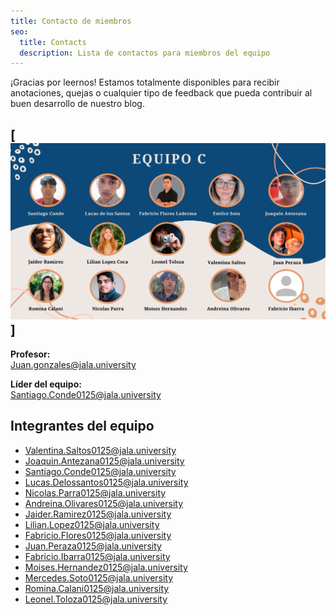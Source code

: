 ```yaml
---
title: Contacto de miembros
seo:
  title: Contacts
  description: Lista de contactos para miembros del equipo
---
```


¡Gracias por leernos! Estamos totalmente disponibles para recibir anotaciones, quejas o cualquier tipo de feedback que pueda contribuir al buen desarrollo de nuestro blog.

[![Jala University](public/grupoc.png)]
---

**Profesor:**  
[Juan.gonzales@jala.university](mailto:Juan.gonzales@jala.university)

**Líder del equipo:**  
[Santiago.Conde0125@jala.university](mailto:Santiago.Conde0125@jala.university)

## Integrantes del equipo

- [Valentina.Saltos0125@jala.university](mailto:Valentina.Saltos0125@jala.university)  
- [Joaquin.Antezana0125@jala.university](mailto:Joaquin.Antezana0125@jala.university)  
- [Santiago.Conde0125@jala.university](mailto:Santiago.Conde0125@jala.university)  
- [Lucas.Delossantos0125@jala.university](mailto:Lucas.Delossantos0125@jala.university)  
- [Nicolas.Parra0125@jala.university](mailto:Nicolas.Parra0125@jala.university)  
- [Andreina.Olivares0125@jala.university](mailto:Andreina.Olivares0125@jala.university)  
- [Jaider.Ramirez0125@jala.university](mailto:Jaider.Ramirez0125@jala.university)  
- [Lilian.Lopez0125@jala.university](mailto:Lilian.Lopez0125@jala.university)  
- [Fabricio.Flores0125@jala.university](mailto:Fabricio.Flores0125@jala.university)  
- [Juan.Peraza0125@jala.university](mailto:Juan.Peraza0125@jala.university)  
- [Fabricio.Ibarra0125@jala.university](mailto:Fabricio.Ibarra0125@jala.university)  
- [Moises.Hernandez0125@jala.university](mailto:Moises.Hernandez0125@jala.university)  
- [Mercedes.Soto0125@jala.university](mailto:Mercedes.Soto0125@jala.university)  
- [Romina.Calani0125@jala.university](mailto:Romina.Calani0125@jala.university)  
- [Leonel.Toloza0125@jala.university](mailto:Leonel.Toloza0125@jala.university)

